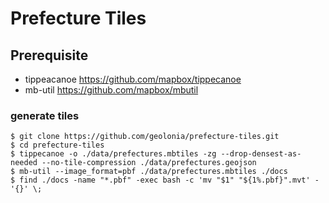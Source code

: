 # Prefecture Tiles

## Prerequisite

- tippeacanoe https://github.com/mapbox/tippecanoe
- mb-util https://github.com/mapbox/mbutil

### generate tiles

```shell
$ git clone https://github.com/geolonia/prefecture-tiles.git
$ cd prefecture-tiles
$ tippecanoe -o ./data/prefectures.mbtiles -zg --drop-densest-as-needed --no-tile-compression ./data/prefectures.geojson
$ mb-util --image_format=pbf ./data/prefectures.mbtiles ./docs
$ find ./docs -name "*.pbf" -exec bash -c 'mv "$1" "${1%.pbf}".mvt' - '{}' \;
```
